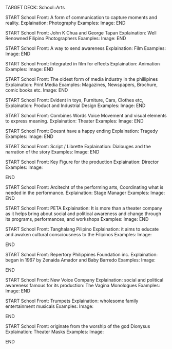 TARGET DECK: School::Arts


START
School
Front: A form of communication to capture moments and reality.
Explaination:  Photography
Examples:
Image: 
END


START
School
Front: John K Chua and George Tapan
Explaination: Well Renowned Filipino Photographers
Examples:
Image: 
END



START
School
Front: A way to send awareness 
Explaination:  Film
Examples:
Image: 
END


START
School
Front: Integrated in film for effects
Explaination:  Animation
Examples:
Image: 
END


START
School
Front: The oldest form of media industry in the phillipines
Explaination: Print Media
Examples: Magazines, Newspapers, Brochure, comic books etc.
Image: 
END


START
School
Front: Evident in toys, Furniture, Cars, Clothes etc,
Explaination: Product and Industrial Design
Examples:
Image: 
END


START
School
Front: Combines Words Voice Movement and visual elements to express meaning.
Explaination:  Theater
Examples:
Image: 
END


START
School
Front: Doesnt have a happy ending
Explaination:  Tragedy
Examples:
Image: 
END


START
School
Front: Script / Librette
Explaination:  Dialouges and the narration of the story
Examples:
Image: 
END



START
School
Front: Key Figure for the production
Explaination:  Director
Examples:
Image: 

END



START
School
Front: Arcitecht of the performing arts, Coordinating what is needed in the performance.
Explaination:  Stage Manager
Examples:
Image: 
END



START
School
Front: PETA
Explaination:  It is more than a theater company as it helps bring about social and political awareness and change through its programs, performances, and workshops
Examples:
Image: 
END


START
School
Front: Tanghalang Pilipino 
Explaination:  it aims to educate and awaken cultural consciousness to the Filipinos
Examples:
Image: 

END


START
School
Front: Repertory Philippines Foundation inc.
Explaination:  began in 1967 by Zenaida Amador and Baby Barredo
Examples:
Image: 

END



START
School
Front: New Voice Company
Explaination:   social and political awareness famous for its production: The Vagina Monologues
Examples:
Image: 
END


START
School
Front: Trumpets
Explaination:  wholesome family entertainment musicals
Examples:
Image: 

END


START
School
Front: originate from the worship of the god Dionysus
Explaination:  Theater Masks
Examples:
Image: 

END























